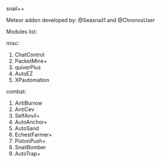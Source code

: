 snail++

Meteor addon developed by: @Seasnail1 and @ChronosUser

Modules list:

misc:
1. ChatControl
2. PacketMine+
3. quiverPlus
4. AutoEZ
5. XPautomation

combat:
1. AntiBurrow
2. AntiCev
3. SelfAnvil+
4. AutoAnchor+
5. AutoSand
6. EchestFarmer+
7. PistonPush+
8. SnailBomber
9. AutoTrap+
